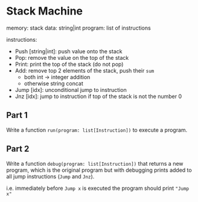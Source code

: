 # Stack Machine
memory: stack 
data: string|int 
program: list of instructions

instructions:
- Push [string|int]: push value onto the stack
- Pop: remove the value on the top of the stack
- Print: print the top of the stack (do not pop)
- Add: remove top 2 elements of the stack, push their `sum`
  - both int -> integer addition
  - otherwise string concat
- Jump [idx]: unconditional jump to instruction
- Jnz [idx]: jump to instruction if top of the stack is not the number 0

## Part 1
Write a function `run(program: list[Instruction])` to execute a program.

## Part 2
Write a function `debug(program: list[Instruction])` that returns a new program, which is the original program but with debugging prints added to all jump instructions (`Jump` and `Jnz`).

i.e. immediately before `Jump x` is executed the program should print `"Jump x"`

